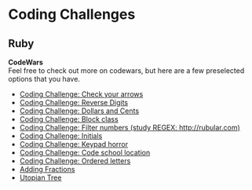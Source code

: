# Coding Challenges

## Ruby
**CodeWars**<br>
Feel free to check out more on codewars, but here are a few preselected options that you have.

 - [Coding Challenge: Check your arrows](http://www.codewars.com/kata/559f860f8c0d6c7784000119/train/ruby)
 - [Coding Challenge: Reverse Digits](http://www.codewars.com/kata/5583090cbe83f4fd8c000051/train/ruby)
 - [Coding Challenge: Dollars and Cents](http://www.codewars.com/kata/55902c5eaa8069a5b4000083/train/ruby)
 - [Coding Challenge: Block class](http://www.codewars.com/kata/55b75fcf67e558d3750000a3/train/ruby)
 - [Coding Challenge: Filter numbers (study REGEX: http://rubular.com)](http://www.codewars.com/kata/55b051fac50a3292a9000025/train/ruby)
 - [Coding Challenge: Initials](http://www.codewars.com/kata/55968ab32cf633c3f8000008/ruby)
 - [Coding Challenge: Keypad horror](http://www.codewars.com/kata/5572392fee5b0180480001ae/ruby)
 - [Coding Challenge: Code school location](http://www.codewars.com/kata/55738b0cffd95756c3000056/ruby)
 - [Coding Challenge: Ordered letters](https://www.reddit.com/r/dailyprogrammer/comments/3h9pde/20150817_challenge_228_easy_letters_in/)
 - [Adding Fractions](https://www.reddit.com/r/dailyprogrammer/comments/3fmke1/20150803_challenge_226_easy_adding_fractions/)
 - [Utopian Tree](https://www.hackerrank.com/challenges/utopian-tree)
 
